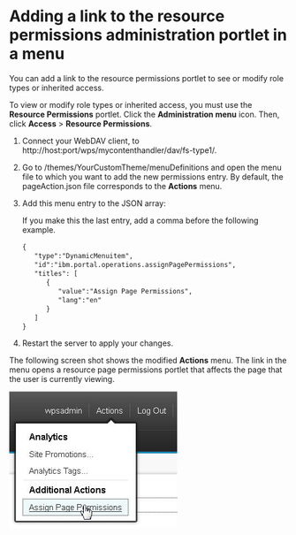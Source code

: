 # Adding a link to the resource permissions administration portlet in a menu

You can add a link to the resource permissions portlet to see or modify role types or inherited access.

To view or modify role types or inherited access, you must use the **Resource Permissions** portlet. Click the **Administration menu** icon. Then, click **Access** \> **Resource Permissions**.

1.  Connect your WebDAV client, to http://host:port/wps/mycontenthandler/dav/fs-type1/.

2.  Go to /themes/YourCustomTheme/menuDefinitions and open the menu file to which you want to add the new permissions entry. By default, the pageAction.json file corresponds to the **Actions** menu.

3.  Add this menu entry to the JSON array:

    If you make this the last entry, add a comma before the following example.

    ```
    {
       "type":"DynamicMenuitem",
       "id":"ibm.portal.operations.assignPagePermissions",
       "titles": [
          {
             "value":"Assign Page Permissions",
             "lang":"en"
          }
       ]
    }
    ```

4.  Restart the server to apply your changes.


The following screen shot shows the modified **Actions** menu. The link in the menu opens a resource page permissions portlet that affects the page that the user is currently viewing.

![Link to the Assign Page Permissions portlet in the Actions menu.](../../../../images/themeopt_resrc_permiss.jpg)



